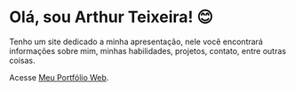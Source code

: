# Olá, sou Arthur Teixeira! 😊

Tenho um site dedicado a minha apresentação, nele você encontrará informações sobre mim, minhas habilidades, projetos, contato, entre outras coisas.

Acesse [Meu Portfólio Web](https://arthur-teixeira-portfolio.vercel.app/).
